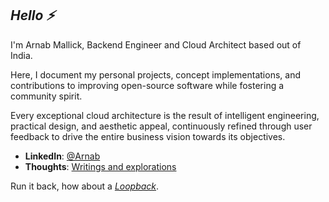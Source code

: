 ## *Hello ⚡*<br/>
I'm Arnab Mallick, Backend Engineer and Cloud Architect based out of India.

Here, I document my personal projects, concept implementations, and contributions to improving open-source software while fostering a community spirit.

Every exceptional cloud architecture is the result of intelligent engineering, practical design, and aesthetic appeal, continuously refined through user feedback to drive the entire business vision towards its objectives.

- **LinkedIn**: [@Arnab](https://www.linkedin.com/in/arnab-mallick1)
- **Thoughts**: [Writings and explorations](https://arnab-portfolio-drab.vercel.app/blog)

Run it back, how about a *[Loopback](https://github.com/Arnab-m1)*.
